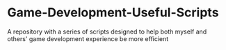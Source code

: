 # Game-Development-Useful-Scripts
A repository with a series of scripts designed to help both myself and others' game development experience be more efficient
